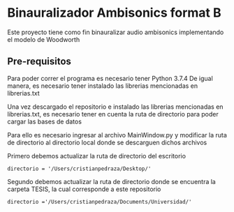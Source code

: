 # Binauralizador Ambisonics format B
Este proyecto tiene como fin binauralizar audio ambisonics implementando el modelo de Woodworth

## Pre-requisitos
Para poder correr el programa es necesario tener Python 3.7.4
De igual manera, es necesario tener instalado las librerias mencionadas en librerias.txt

Una vez descargado el repositorio e instalado las librerias mencionadas en librerias.txt, es necesario tener en cuenta la ruta de directorio para poder cargar las bases de datos

Para ello es necesario ingresar al archivo MainWindow.py y modificar la ruta de directorio al directorio local donde se descarguen dichos archivos

Primero debemos actualizar la ruta de directorio del escritorio

```
directorio = '/Users/cristianpedraza/Desktop/'
```
Segundo debemos actualizar la ruta de directorio donde se encuentra la carpeta TESIS, la cual corresponde a este repositorio
```
directorio ='/Users/cristianpedraza/Documents/Universidad/' 
```
